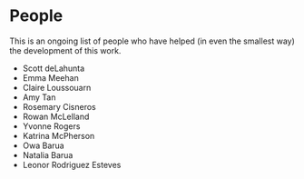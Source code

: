 # People

This is an ongoing list of people who have helped (in even the smallest way) the development of this work.

- Scott deLahunta  
- Emma Meehan  
- Claire Loussouarn 
- Amy Tan
- Rosemary Cisneros
- Rowan McLelland
- Yvonne Rogers
- Katrina McPherson
- Owa Barua
- Natalia Barua
- Leonor Rodriguez Esteves